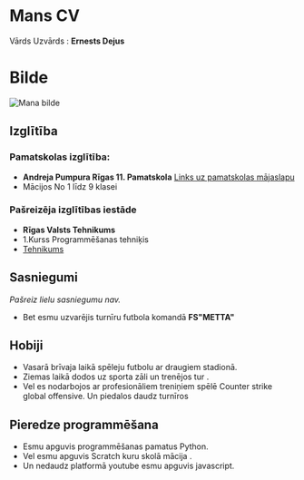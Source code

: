# Mans CV
Vārds Uzvārds : __Ernests Dejus__ 
# Bilde
![Mana bilde](https://user-images.githubusercontent.com/78017262/106464054-336d8c00-64a9-11eb-85a2-cecae7d9600f.jpg)

## Izglītība
### Pamatskolas izglītība:
* __Andreja Pumpura Rīgas 11. Pamatskola__
[Links uz pamatskolas mājaslapu](https://ap11ps.lv/)
* Mācijos  No 1 līdz  9 klasei
### Pašreizēja izglītības iestāde
* __Rīgas Valsts Tehnikums__
* 1.Kurss Programmēšanas tehniķis
* [Tehnikums](https://www.rvt.lv/)
## Sasniegumi
*Pašreiz lielu sasniegumu nav.*
* Bet esmu uzvarējis turnīru futbola komandā __FS"METTA"__ 

## Hobiji
* Vasarā brīvaja laikā spēleju futbolu ar draugiem stadionā.
* Ziemas laikā dodos uz sporta zāli un trenējos tur .
* Vel es nodarbojos ar profesionāliem treniņiem spēlē Counter strike global offensive. Un piedalos daudz turnīros


## Pieredze programmēšana 
* Esmu apguvis programmēšanas pamatus Python.
* Vel esmu apguvis  Scratch kuru skolā mācija .
* Un nedaudz platformā youtube esmu apguvis javascript.
